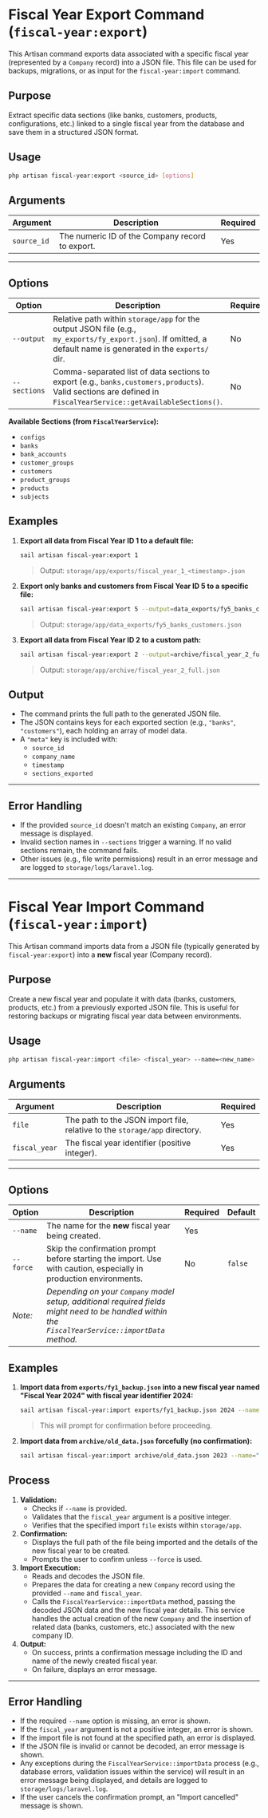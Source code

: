 # Fiscal Year Export Command (`fiscal-year:export`)

This Artisan command exports data associated with a specific fiscal year (represented by a `Company` record) into a JSON file. This file can be used for backups, migrations, or as input for the `fiscal-year:import` command.

## Purpose

Extract specific data sections (like banks, customers, products, configurations, etc.) linked to a single fiscal year from the database and save them in a structured JSON format.

## Usage

```bash
php artisan fiscal-year:export <source_id> [options]
```

## Arguments

| Argument   | Description                                      | Required |
|------------|--------------------------------------------------|----------|
| `source_id`| The numeric ID of the Company record to export. | Yes      |

---

## Options

| Option       | Description                                                                                                                                                    | Required | Default                                               |
|--------------|----------------------------------------------------------------------------------------------------------------------------------------------------------------|----------|-------------------------------------------------------|
| `--output`   | Relative path within `storage/app` for the output JSON file (e.g., `my_exports/fy_export.json`). If omitted, a default name is generated in the `exports/` dir. | No       | `exports/fiscal_year_<source_id>_<timestamp>.json`   |
| `--sections` | Comma-separated list of data sections to export (e.g., `banks,customers,products`). Valid sections are defined in `FiscalYearService::getAvailableSections()`. | No       | All available sections                                |

**Available Sections (from `FiscalYearService`):**
- `configs`
- `banks`
- `bank_accounts`
- `customer_groups`
- `customers`
- `product_groups`
- `products`
- `subjects`

## Examples

1. **Export all data from Fiscal Year ID 1 to a default file:**
   ```bash
   sail artisan fiscal-year:export 1
   ```
   > Output: `storage/app/exports/fiscal_year_1_<timestamp>.json`

2. **Export only banks and customers from Fiscal Year ID 5 to a specific file:**
   ```bash
   sail artisan fiscal-year:export 5 --output=data_exports/fy5_banks_customers.json --sections=banks,customers
   ```
   > Output: `storage/app/data_exports/fy5_banks_customers.json`

3. **Export all data from Fiscal Year ID 2 to a custom path:**
   ```bash
   sail artisan fiscal-year:export 2 --output=archive/fiscal_year_2_full.json
   ```
   > Output: `storage/app/archive/fiscal_year_2_full.json`


## Output

- The command prints the full path to the generated JSON file.
- The JSON contains keys for each exported section (e.g., `"banks"`, `"customers"`), each holding an array of model data.
- A `"meta"` key is included with:
  - `source_id`
  - `company_name`
  - `timestamp`
  - `sections_exported`

---

## Error Handling

- If the provided `source_id` doesn't match an existing `Company`, an error message is displayed.
- Invalid section names in `--sections` trigger a warning. If no valid sections remain, the command fails.
- Other issues (e.g., file write permissions) result in an error message and are logged to `storage/logs/laravel.log`.

---

# Fiscal Year Import Command (`fiscal-year:import`)

This Artisan command imports data from a JSON file (typically generated by `fiscal-year:export`) into a **new** fiscal year (Company record).

## Purpose

Create a new fiscal year and populate it with data (banks, customers, products, etc.) from a previously exported JSON file. This is useful for restoring backups or migrating fiscal year data between environments.

## Usage

```bash
php artisan fiscal-year:import <file> <fiscal_year> --name=<new_name> [options]
```

## Arguments

| Argument      | Description                                                              | Required |
|---------------|--------------------------------------------------------------------------|----------|
| `file`        | The path to the JSON import file, relative to the `storage/app` directory. | Yes      |
| `fiscal_year` | The fiscal year identifier (positive integer).                           | Yes      |

---

## Options

| Option    | Description                                                                                                                            | Required | Default |
|-----------|----------------------------------------------------------------------------------------------------------------------------------------|----------|---------|
| `--name`  | The name for the **new** fiscal year being created.                                                                                    | Yes      |         |
| `--force` | Skip the confirmation prompt before starting the import. Use with caution, especially in production environments.                        | No       | `false` |
| *Note:*   | *Depending on your `Company` model setup, additional required fields might need to be handled within the `FiscalYearService::importData` method.* |          |         |

## Examples

1.  **Import data from `exports/fy1_backup.json` into a new fiscal year named "Fiscal Year 2024" with fiscal year identifier 2024:**
    ```bash
    sail artisan fiscal-year:import exports/fy1_backup.json 2024 --name="Fiscal Year 2024"
    ```
    >   This will prompt for confirmation before proceeding.

2.  **Import data from `archive/old_data.json` forcefully (no confirmation):**
    ```bash
    sail artisan fiscal-year:import archive/old_data.json 2023 --name="Restored FY" --force
    ```

## Process

1.  **Validation:**
    *   Checks if `--name` is provided.
    *   Validates that the `fiscal_year` argument is a positive integer.
    *   Verifies that the specified import `file` exists within `storage/app`.
2.  **Confirmation:**
    *   Displays the full path of the file being imported and the details of the new fiscal year to be created.
    *   Prompts the user to confirm unless `--force` is used.
3.  **Import Execution:**
    *   Reads and decodes the JSON file.
    *   Prepares the data for creating a new `Company` record using the provided `--name` and `fiscal_year`.
    *   Calls the `FiscalYearService::importData` method, passing the decoded JSON data and the new fiscal year details. This service handles the actual creation of the new `Company` and the insertion of related data (banks, customers, etc.) associated with the new company ID.
4.  **Output:**
    *   On success, prints a confirmation message including the ID and name of the newly created fiscal year.
    *   On failure, displays an error message.

---

## Error Handling

- If the required `--name` option is missing, an error is shown.
- If the `fiscal_year` argument is not a positive integer, an error is shown.
- If the import file is not found at the specified path, an error is displayed.
- If the JSON file is invalid or cannot be decoded, an error message is shown.
- Any exceptions during the `FiscalYearService::importData` process (e.g., database errors, validation issues within the service) will result in an error message being displayed, and details are logged to `storage/logs/laravel.log`.
- If the user cancels the confirmation prompt, an "Import cancelled" message is shown.
